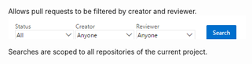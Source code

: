Allows pull requests to be filtered by creator and reviewer.
![Image of inputs](img/inputs.png)

Searches are scoped to all repositories of the current project.